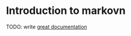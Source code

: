 # Introduction to markovn

TODO: write [great documentation](http://jacobian.org/writing/great-documentation/what-to-write/)
